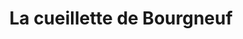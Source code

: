 ---
title: "La cueillette de Bourgneuf"
url: /saint-eloy-de-gy/la-cueillette-de-bourgneuf/
shop: Hofladen
---
